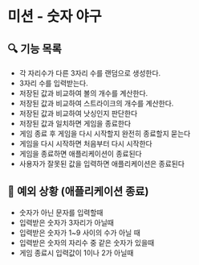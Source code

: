 # 미션 - 숫자 야구

## 🔍 기능 목록
- 각 자리수가 다른 3자리 수를 랜덤으로 생성한다.
- 3자리 수를 입력받는다.
- 저장된 값과 비교하여 볼의 개수를 계산한다.
- 저장된 값과 비교하여 스트라이크의 개수를 계산한다.
- 저장된 값과 비교하여 낫싱인지 판단한다
- 저장된 값과 일치하면 게임을 종료한다
- 게임 종료 후 게임을 다시 시작할지 완전히 종료할지 묻는다
- 게임을 다시 시작하면 처음부터 다시 시작한다
- 게임을 종료하면 애플리케이션이 종료된다
- 사용자가 잘못된 값을 입력하면 애플리케이션은 종료된다

## 🚨 예외 상황 (애플리케이션 종료)
- 숫자가 아닌 문자를 입력할때 
- 입력받은 숫자가 3자리가 아닐때
- 입력받은 숫자가 1~9 사이의 수가 아닐 때
- 입력받은 숫자의 자리수 중 같은 숫자가 있을때
- 게임 종료시 입력값이 1이나 2가 아닐때

